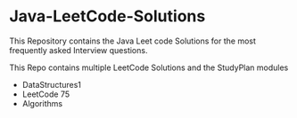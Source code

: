 # Java-LeetCode-Solutions
This Repository contains the Java Leet code Solutions for the most frequently asked Interview questions.

This Repo contains multiple LeetCode Solutions and the StudyPlan modules
- DataStructures1
- LeetCode 75
- Algorithms

